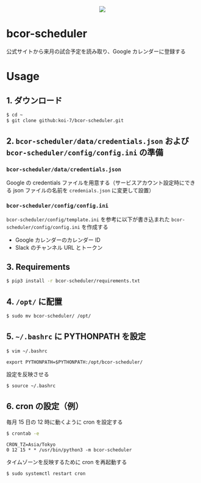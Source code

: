 <p align="center">
  <img src="https://github.com/koi-7/bcor-scheduler/assets/61448492/75783dcb-23d7-4a2a-9b03-b6c40424e51f">
</p>

# bcor-scheduler

公式サイトから来月の試合予定を読み取り、Google カレンダーに登録する

# Usage

## 1. ダウンロード

``` bash
$ cd ~
$ git clone github:koi-7/bcor-scheduler.git
```

## 2. `bcor-scheduler/data/credentials.json` および `bcor-scheduler/config/config.ini` の準備

### `bcor-scheduler/data/credentials.json`

Google の credentials ファイルを用意する（サービスアカウント設定時にできる json ファイルの名前を `credenials.json` に変更して設置）

### `bcor-scheduler/config/config.ini`

`bcor-scheduler/config/template.ini` を参考に以下が書き込まれた `bcor-scheduler/config/config.ini` を作成する
- Google カレンダーのカレンダー ID
- Slack のチャンネル URL とトークン

## 3. Requirements

``` bash
$ pip3 install -r bcor-scheduler/requirements.txt
```

## 4. `/opt/` に配置

``` bash
$ sudo mv bcor-scheduler/ /opt/
```

## 5. `~/.bashrc` に PYTHONPATH を設定

``` bash
$ vim ~/.bashrc
```

```
export PYTHONPATH=$PYTHONPATH:/opt/bcor-scheduler/
```

設定を反映させる

``` bash
$ source ~/.bashrc
```

## 6. cron の設定（例）

毎月 15 日の 12 時に動くように cron を設定する

``` bash
$ crontab -e
```

```
CRON_TZ=Asia/Tokyo
0 12 15 * * /usr/bin/python3 -m bcor-scheduler
```

タイムゾーンを反映するために cron を再起動する

``` bash
$ sudo systemctl restart cron
```
